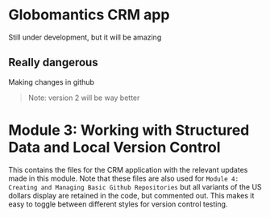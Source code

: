# Globomantics CRM app
Still under development, but it will be amazing

## Really dangerous
Making changes in github

> Note: version 2 will be way better

# Module 3: Working with Structured Data and Local Version Control
This contains the files for the CRM application with the relevant updates
made in this module. Note that these files are also used for
`Module 4: Creating and Managing Basic Github Repositories` but all
variants of the US dollars display are retained in the code, but commented
out. This makes it easy to toggle between different styles for version
control testing.
